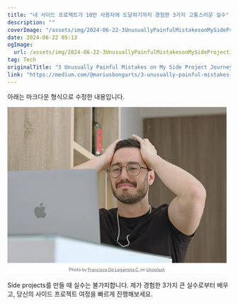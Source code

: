```yaml
---
title: "내 사이드 프로젝트가 10만 사용자에 도달하기까지 경험한 3가지 고통스러운 실수"
description: ""
coverImage: "/assets/img/2024-06-22-3UnusuallyPainfulMistakesonMySideProjectJourneyto100KUsers_0.png"
date: 2024-06-22 05:13
ogImage: 
  url: /assets/img/2024-06-22-3UnusuallyPainfulMistakesonMySideProjectJourneyto100KUsers_0.png
tag: Tech
originalTitle: "3 Unusually Painful Mistakes on My Side Project Journey to 100K Users"
link: "https://medium.com/@mariusbongarts/3-unusually-painful-mistakes-on-my-side-project-journey-to-100k-users-e9259f553019"
---
```



아래는 마크다운 형식으로 수정한 내용입니다.


![Side Project Mistakes](/assets/img/2024-06-22-3UnusuallyPainfulMistakesonMySideProjectJourneyto100KUsers_0.png)

Side projects를 만들 때 실수는 불가피합니다. 제가 경험한 3가지 큰 실수로부터 배우고, 당신의 사이드 프로젝트 여정을 빠르게 진행해보세요.
